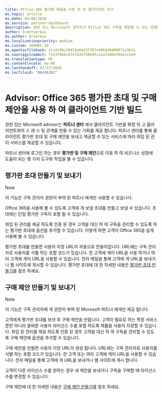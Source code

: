 ```yaml
---
title: Office 365 평가판 제품을 사용 하 여 클라이언트 추가
ms.topic: article
ms.date: 05/06/2020
ms.service: partner-dashboard
description: 권한 있는 Microsoft 관리자가 Office 365 구독을 확장할 수 있는 방법에 대해 알아보세요. Office 365 평가판 초대를 만들어 클라이언트에 게 제공 합니다.
author: brentserbus
ms.author: brserbus
ms.localizationpriority: medium
ms.custom: SEOMAY.20
ms.openlocfilehash: 2c1dc96c2947da8ab37787e406d40400071a3b31
ms.sourcegitcommit: 7153f0b8c67efd35f58695ca2a7e00e70da1c5e9
ms.translationtype: MT
ms.contentlocale: ko-KR
ms.lasthandoff: 07/17/2020
ms.locfileid: "86436262"
---
```

# <a name="advisors-build-your-client-base-with-office-365-trial-invitations-and-purchase-offers"></a>Advisor: Office 365 평가판 초대 및 구매 제안을 사용 하 여 클라이언트 기반 빌드

권한 있는 Microsoft advisor는 **파트너 센터** 에서 클라이언트 기반을 확장 하 고 클라이언트와의 스 래 스 팅 관계를 만들 수 있는 기회를 제공 합니다. 파트너 센터를 통해 클라이언트 평가판 초대 및 구매 제안을 보내고 제공할 수 있는 서비스에 따라 위임 된 관리 서비스를 제공할 수 있습니다.

파트너 센터에 로그인 하는 경우 **평가판 및 구매 제안**으로 이동 하 여 비즈니스 성장에 도움이 되는 몇 가지 도구와 작업을 볼 수 있습니다.

## <a name="create-and-send-trial-invitations"></a>평가판 초대 만들기 및 보내기

> [!NOTE]
> 이 기능은 구독 관리자 권한이 부여 된 파트너 에게만 사용할 수 있습니다.

Office 365을 사용해 볼 수 있도록 고객에 게 보낼 초대를 만들고 보낼 수 있습니다. 초대에는 단일 평가판 구독이 포함 될 수 있습니다.

위임 된 관리를 제공 하도록 인증 된 경우 고객을 대신 하 여 구독을 관리할 수 있도록 하는 평가판 초대에 옵션을 추가할 수 있습니다. 이렇게 하면 고객이 Office 365을 쉽게 사용해 볼 수 있습니다.

평가판 초대를 만들면 사용자 지정 URL이 자동으로 만들어집니다. URL에는 구독 관리자로 사용자를 식별 하는 포함 코드가 있습니다. 한 고객에 게이 URL을 사용 하거나 여러 고객에 게이 URL을 사용할 수 있습니다. 전자 메일을 통해 고객에 게 URL을 보내거나 웹 사이트에 게시할 수 있습니다.
평가판 초대에 대 한 자세한 내용은 [평가판 초대 만들기](advisors-create-a-trial-invitation.md)를 참조 하세요.

## <a name="create-and-send-purchase-offers"></a>구매 제안 만들기 및 보내기

> [!NOTE]
> 이 기능은 구독 관리자에 게 권한이 부여 된 Microsoft 파트너 에게만 제공 됩니다.

고객에게 평가판 초대를 보낸 후 구매 제안을 만듭니다. 고객이 필요로 하는 특정 서비스 뿐만 아니라 올바른 사용자 라이선스 수를 포함 하도록 제품을 사용자 지정할 수 있습니다. 위임 된 관리를 제공 하도록 인증 된 경우 고객을 대신 하 여 구독을 관리할 수 있도록 구매 제안에 옵션을 추가할 수 있습니다.

구매 제안을 만들면 사용자 지정 URL이 생성 됩니다. URL에는 구독 관리자로 사용자를 식별 하는 포함 코드가 있습니다. 한 고객 또는 여러 고객에 게이 URL을 사용할 수 있습니다. 전자 메일을 통해 고객에 게 URL을 보내거나 웹 사이트에 게시 합니다.

고객이 다른 라이선스 수를 원하는 경우 새 제안을 보내거나 구독을 구매할 때 라이선스 수를 변경할 수 있습니다.

구매 제안에 대 한 자세한 내용은 [구매 제안 만들기](advisor-create-a-purchase-offer.md)를 참조 하세요.
